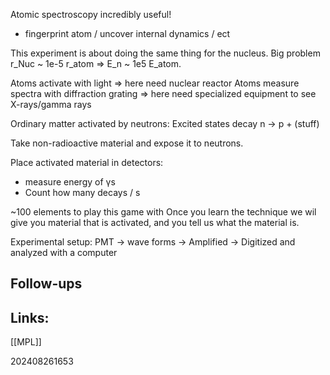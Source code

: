Atomic spectroscopy incredibly useful! 
- fingerprint atom / uncover internal dynamics / ect 

This experiment is about doing the same thing for the nucleus. 
Big problem r_Nuc ~ 1e-5 r_atom   => E_n  ~ 1e5 E_atom. 

Atoms activate with light 
	=> here need nuclear reactor
Atoms measure spectra with diffraction grating 
	=> here need specialized equipment to see X-rays/gamma rays

Ordinary matter activated by neutrons: 
Excited states decay n → p + (stuff)

Take non-radioactive material and expose it to neutrons. 

Place activated material in detectors:
- measure energy of γs 
- Count how many decays / s

~100 elements to play this game with
Once you learn the technique we wil give you material that is activated, and you tell us what the material is.

Experimental setup: PMT -> wave forms -> Amplified -> Digitized and analyzed with a computer


## Follow-ups


## Links: 
[[MPL]]




202408261653
